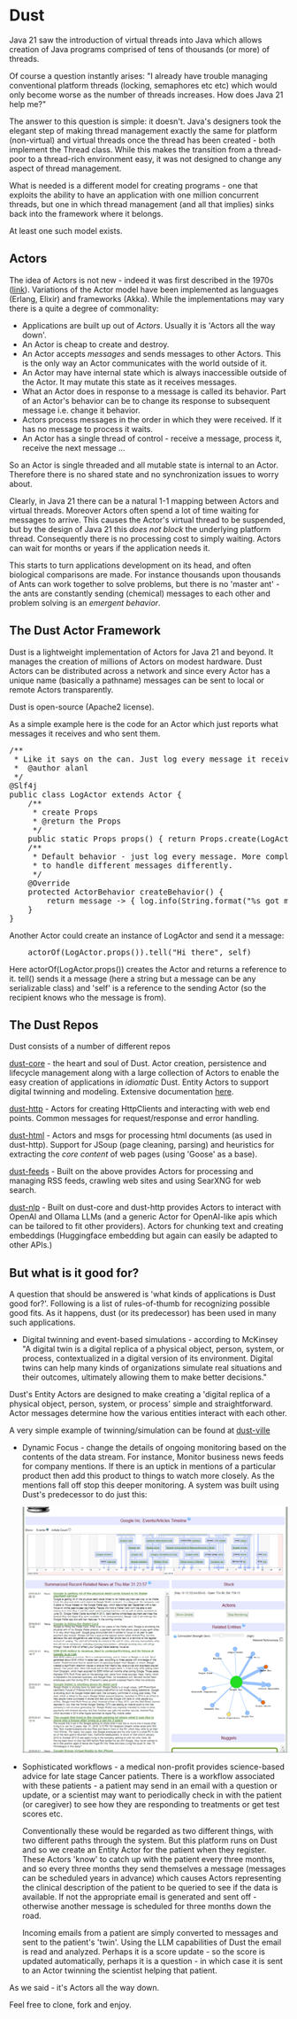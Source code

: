 # Dust
Java 21 saw the introduction of virtual threads into Java which allows creation of Java programs 
comprised of tens of thousands (or more) of threads.

Of course a question instantly arises:
"I already have trouble managing conventional platform threads (locking, semaphores etc etc) 
which would only become worse as the number of threads increases. How does Java 21 help me?"

The answer to this question is simple: it doesn't. Java's designers took the elegant step of 
making thread management exactly the same for platform (non-virtual) and virtual threads once the thread
has been created - both implement the Thread class. While this makes the transition from a 
thread-poor to a thread-rich environment easy, it was not designed to change any aspect of 
thread management. 

What is needed is a different model for creating programs - one that exploits the ability to have
an application with one million concurrent threads, but one in which thread management (and all
that implies) sinks back into the framework where it belongs.

At least one such model exists.

## Actors
The idea of Actors is not new - indeed it was first described in the 1970s (<a href="https://arxiv.org/pdf/1008.1459">link</a>).
Variations of the Actor model have been implemented as languages (Erlang, Elixir) and frameworks (Akka).
While the implementations may vary there is a quite a degree of commonality:
* Applications are built up out of _Actors_. Usually it is 'Actors all the way down'.
* An Actor is cheap to create and destroy.
* An Actor accepts _messages_ and sends messages to other Actors. This is the only way
an Actor communicates with the world outside of it.
* An Actor may have internal state which is always inaccessible outside of the Actor. 
It may mutate this state as it receives messages.
* What an Actor does in response to a message is called its behavior. Part of an Actor's behavior 
can be to change its response to subsequent message i.e. change it behavior.
* Actors process messages in the order in which they were received. 
If it has no message to process it waits. 
* An Actor has a single thread of control - receive a message, process it, 
receive the next message ...

So an Actor is single threaded and all mutable state is internal to an Actor. Therefore there is no
shared state and no synchronization issues to worry about.

Clearly, in Java 21 there can be a natural 1-1 mapping between Actors and virtual threads. Moreover
Actors often spend a lot of time waiting for messages to arrive. This causes the Actor's
virtual thread to be suspended, but by the design of Java 21 this _does not block_ 
the underlying platform thread. Consequently there is no processing cost to simply waiting. Actors can
wait for months or years if the application needs it.

This starts to turn applications development on its head, and often biological comparisons are made. 
For instance thousands upon thousands of Ants can work together to solve problems, but there is no 'master ant' - 
the ants are constantly sending (chemical) messages to each other and problem solving is an _emergent_ _behavior_.

## The Dust Actor Framework
Dust is a lightweight implementation of Actors for Java 21 and beyond. It manages the creation of 
millions of Actors on modest hardware. Dust Actors can be distributed across a network and since
every Actor has a unique name (basically a pathname) messages can be sent to local or remote Actors
transparently.

Dust is open-source (Apache2 license).

As a simple example here is the code for an Actor which just reports what messages it receives and who sent them.
<pre>
/**
 * Like it says on the can. Just log every message it receives
 *  @author alanl
 */
@Slf4j
public class LogActor extends Actor {
    /**
     * create Props
     * @return the Props
     */
    public static Props props() { return Props.create(LogActor.class); }
    /**
     * Default behavior - just log every message. More complex Actors typically do a switch() (or branch) on message.class
     * to handle different messages differently.
     */
    @Override
    protected ActorBehavior createBehavior() {
        return message -> { log.info(String.format("%s got message %s from %s", self.path, message, sender)); };
    }
}
</pre>

Another Actor could create an instance of LogActor and send it a message: 

<pre>
    actorOf(LogActor.props()).tell("Hi there", self)
</pre>

Here actorOf(LogActor.props()) creates the Actor and returns a reference to it. tell() sends it a 
message (here a string but a message can be any serializable class) 
and 'self' is a reference to the sending Actor (so the recipient knows who the message is from).

## The Dust Repos
Dust consists of a number of different repos

<a href="https://github.com/dust-ai-mr/dust-core">dust-core</a> - the heart and soul of Dust. Actor creation, 
persistence and lifecycle management along with a large collection of Actors to enable the easy creation of 
applications in _idiomatic_ Dust. Entity Actors to support digital twinning and modeling. Extensive documentation
<a href="https://github.com/dust-ai-mr/dust-core/blob/main/docs/dust-core-1.0.1.pdf">here</a>.

<a href="https://github.com/dust-ai-mr/dust-http">dust-http</a> - Actors for creating HttpClients and interacting with
web end points. Common messages for request/response and error handling.

<a href="https://github.com/dust-ai-mr/dust-html">dust-html</a> - Actors and msgs for processing html documents 
(as used in dust-http). Support for JSoup (page cleaning, parsing) and heuristics for extracting 
the _core content_ of web pages (using 'Goose' as a base).

<a href="https://github.com/dust-ai-mr/dust-feeds">dust-feeds</a> - Built on the above provides Actors for processing and
managing RSS feeds, crawling web sites and using SearXNG for web search.

<a href="https://github.com/dust-ai-mr/dust-nlp">dust-nlp</a> - Built on dust-core and dust-http provides Actors to 
interact with OpenAI and Ollama LLMs (and a generic Actor for OpenAI-like apis which can be tailored to fit 
other providers). Actors for chunking text and creating embeddings (Huggingface embedding but again can easily
be adapted to other APIs.) 

## But what is it good for?
A question that should be answered is 'what kinds of applications is Dust good for?'. Following is a list of 
rules-of-thumb for recognizing possible good fits. As it happens, dust (or its predecessor) has been used in 
many such applications.
* Digital twinning and event-based simulations - according to McKinsey 
"A digital twin is a digital replica of a physical object, person, system, or process, 
contextualized in a digital version of its environment. Digital twins can help many kinds of organizations
simulate real situations and their outcomes, ultimately allowing them to make better decisions."

Dust's Entity Actors are designed to make creating a 'digital replica of a physical object, person, system, or process'
simple and straightforward. Actor messages determine how the various entities interact with each other.

A very simple example of twinning/simulation can be found at <a href="https://github.com/dust-ai-mr/dust-ville">dust-ville</a>

* Dynamic Focus - change the details of ongoing monitoring based on the contents of the data stream.
  For instance, Monitor business news feeds for company mentions. If there is an uptick in mentions of a particular product
  then add this product to things to watch more closely. As the mentions fall off stop this deeper monitoring.
  A system was built using Dust's predecessor to do just this:
  
  
  <img src="/xray.png"/>


* Sophisticated workflows - a medical non-profit provides science-based advice for late stage Cancer patients. 
There is a workflow 
associated with these patients - a patient may send in an email with a question or update, or a scientist may want to 
periodically check in with the patient (or caregiver) to see how they are responding to treatments or get test scores etc.

  Conventionally these would be regarded as two different things, with two different paths through the system. But this
platform runs on Dust and so we create an Entity Actor for the patient when they register. These Actors 'know' to catch
up with the patient every three months, and so every three months they send themselves a message (messages can be scheduled
years in advance) which causes Actors representing the clinical description of the patient to be queried to see if the
data is available. If not the appropriate email is generated and sent off - otherwise another message is scheduled for 
three months down the road.

  Incoming emails from a patient are simply converted to messages and sent to the patient's 'twin'. Using the LLM 
capabilities of Dust the email is read and analyzed. Perhaps it is a score update - so the score is updated automatically,
perhaps it is a question - in which case it is sent to an Actor twinning the scientist helping that patient.

As we said - it's Actors all the way down. 

Feel free to clone, fork and enjoy.











